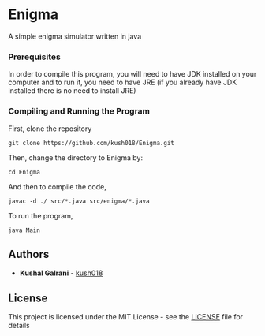 # Enigma

A simple enigma simulator written in java

### Prerequisites

In order to compile this program, you will need to have JDK installed on your computer and to run it, you need to have JRE (if you already have JDK installed there is no need to install JRE)

### Compiling and Running the Program

First, clone the repository

```
git clone https://github.com/kush018/Enigma.git
```

Then, change the directory to Enigma by:

```
cd Enigma
```

And then to compile the code,

```
javac -d ./ src/*.java src/enigma/*.java
```

To run the program,

```
java Main
```

## Authors

* **Kushal Galrani** - [kush018](https://github.com/kush018)

## License

This project is licensed under the MIT License - see the [LICENSE](LICENSE) file for details